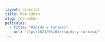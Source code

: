 ```yaml
---
layout: director
title: Rob Cohen
slug: rob-cohen
peliculas:
  - title: "Rápido y furioso"
    url: "/lps/2023/06/03/rapido-y-furioso/"
---
```

